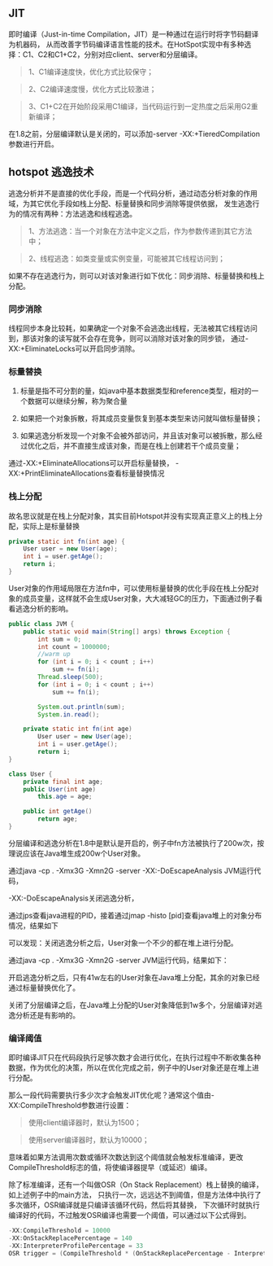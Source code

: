 ## JIT

即时编译（Just-in-time Compilation，JIT）是一种通过在运行时将字节码翻译为机器码，
从而改善字节码编译语言性能的技术。在HotSpot实现中有多种选择：C1、C2和C1+C2，分别对应client、server和分层编译。

> 1、C1编译速度快，优化方式比较保守；

> 2、C2编译速度慢，优化方式比较激进；

> 3、C1+C2在开始阶段采用C1编译，当代码运行到一定热度之后采用G2重新编译；

在1.8之前，分层编译默认是关闭的，可以添加-server -XX:+TieredCompilation参数进行开启。


## hotspot 逃逸技术

逃逸分析并不是直接的优化手段，而是一个代码分析，通过动态分析对象的作用域，为其它优化手段如栈上分配、标量替换和同步消除等提供依据，
发生逃逸行为的情况有两种：方法逃逸和线程逃逸。

> 1、方法逃逸：当一个对象在方法中定义之后，作为参数传递到其它方法中；

> 2、线程逃逸：如类变量或实例变量，可能被其它线程访问到；
  
如果不存在逃逸行为，则可以对该对象进行如下优化：同步消除、标量替换和栈上分配。

### 同步消除

线程同步本身比较耗，如果确定一个对象不会逃逸出线程，无法被其它线程访问到，那该对象的读写就不会存在竞争，则可以消除对该对象的同步锁，
通过-XX:+EliminateLocks可以开启同步消除。

### 标量替换

1. 标量是指不可分割的量，如java中基本数据类型和reference类型，相对的一个数据可以继续分解，称为聚合量

2. 如果把一个对象拆散，将其成员变量恢复到基本类型来访问就叫做标量替换；

3. 如果逃逸分析发现一个对象不会被外部访问，并且该对象可以被拆散，那么经过优化之后，并不直接生成该对象，而是在栈上创建若干个成员变量；

通过-XX:+EliminateAllocations可以开启标量替换， -XX:+PrintEliminateAllocations查看标量替换情况

### 栈上分配

故名思议就是在栈上分配对象，其实目前Hotspot并没有实现真正意义上的栈上分配，实际上是标量替换

```java
private static int fn(int age) {
    User user = new User(age);
    int i = user.getAge();
    return i;
}
```

User对象的作用域局限在方法fn中，可以使用标量替换的优化手段在栈上分配对象的成员变量，这样就不会生成User对象，大大减轻GC的压力，下面通过例子看看逃逸分析的影响。

```java
public class JVM {
    public static void main(String[] args) throws Exception {
        int sum = 0;
        int count = 1000000;
        //warm up
        for (int i = 0; i < count ; i++)
            sum += fn(i);
        Thread.sleep(500);
        for (int i = 0; i < count ; i++)
            sum += fn(i);

        System.out.println(sum);
        System.in.read();

    private static int fn(int age)
        User user = new User(age);
        int i = user.getAge();
        return i;
}

class User {
    private final int age;
    public User(int age)
        this.age = age;

    public int getAge()
        return age;
}
```

分层编译和逃逸分析在1.8中是默认是开启的，例子中fn方法被执行了200w次，按理说应该在Java堆生成200w个User对象。

通过java -cp . -Xmx3G -Xmn2G -server -XX:-DoEscapeAnalysis  JVM运行代码，

-XX:-DoEscapeAnalysis关闭逃逸分析，

通过jps查看java进程的PID，接着通过jmap -histo [pid]查看java堆上的对象分布情况，结果如下

可以发现：关闭逃逸分析之后，User对象一个不少的都在堆上进行分配。

通过java -cp . -Xmx3G -Xmn2G -server JVM运行代码，结果如下：

开启逃逸分析之后，只有41w左右的User对象在Java堆上分配，其余的对象已经通过标量替换优化了。

关闭了分层编译之后，在Java堆上分配的User对象降低到1w多个，分层编译对逃逸分析还是有影响的。

### 编译阈值

即时编译JIT只在代码段执行足够次数才会进行优化，在执行过程中不断收集各种数据，作为优化的决策，所以在优化完成之前，例子中的User对象还是在堆上进行分配。


那么一段代码需要执行多少次才会触发JIT优化呢？通常这个值由-XX:CompileThreshold参数进行设置：

> 使用client编译器时，默认为1500；

> 使用server编译器时，默认为10000；

意味着如果方法调用次数或循环次数达到这个阈值就会触发标准编译，更改CompileThreshold标志的值，将使编译器提早（或延迟）编译。

除了标准编译，还有一个叫做OSR（On Stack Replacement）栈上替换的编译，如上述例子中的main方法，
只执行一次，远远达不到阈值，但是方法体中执行了多次循环，OSR编译就是只编译该循环代码，然后将其替换，
下次循环时就执行编译好的代码，不过触发OSR编译也需要一个阈值，可以通过以下公式得到。
 
```java
-XX:CompileThreshold = 10000 
-XX:OnStackReplacePercentage = 140
-XX:InterpreterProfilePercentage = 33
OSR trigger = (CompileThreshold * (OnStackReplacePercentage - InterpreterProfilePercentage)) / 100 = 10700
```





